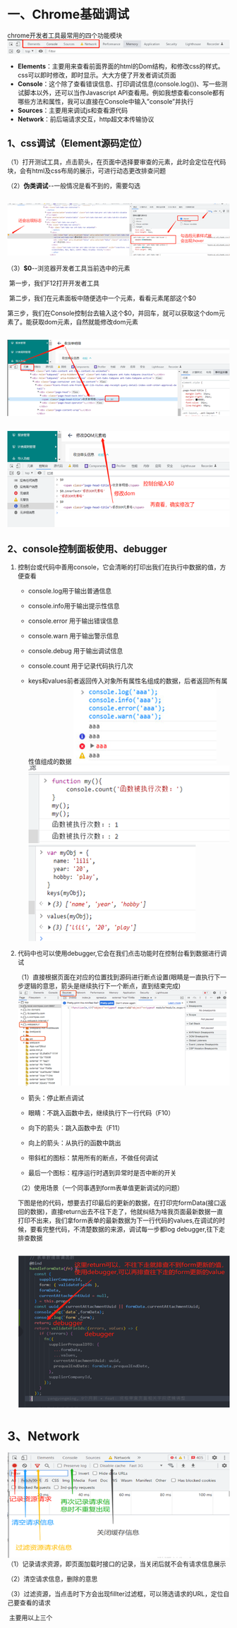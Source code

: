 # 一、Chrome基础调试

chrome开发者工具最常用的四个功能模块
![front-debugging-1](./assets/front-debugging-1.png)

- **Elements**：主要用来查看前面界面的html的Dom结构，和修改css的样式。css可以即时修改，即时显示。大大方便了开发者调试页面
- **Console**：这个除了查看错误信息、打印调试信息(console.log())、写一些测试脚本以外，还可以当作Javascript API查看用。例如我想查看console都有哪些方法和属性，我可以直接在Console中输入”console”并执行
- **Sources**：主要用来调试js和查看源代码
- **Network**：前后端请求交互，http超文本传输协议



## 1、css调试（Element源码定位）

（1）打开测试工具，点击箭头，在页面中选择要审查的元素，此时会定位在代码块，会有html及css布局的展示，可进行动态更改排查问题

（2）**伪类调试**--一般情况是看不到的，需要勾选

​		![front-debugging-1](./assets/front-debugging-2.png)

（3）**$0**--浏览器开发者工具当前选中的元素

​		第一步，我们F12打开开发者工具

​		第二步，我们在元素面板中随便选中一个元素，看看元素尾部这个$0

​		第三步，我们在Console控制台去输入这个$0，并回车，就可以获取这个dom元素了。能获取dom元素，自然就能修改dom元素

​		![front-debugging-1](./assets/front-debugging-3.png)

​		![front-debugging-1](./assets/front-debugging-4.png)

## 2、console控制面板使用、debugger

1. 控制台或代码中善用console，它会清晰的打印出我们在执行中数据的值，方便查看

   - console.log用于输出普通信息

   - console.info用于输出提示性信息

   - console.error 用于输出错误信息

   - console.warn 用于输出警示信息

   - console.debug 用于输出调试信息

   - console.count 用于记录代码执行几次

   - keys和values前者返回传入对象所有属性名组成的数据，后者返回所有属性值组成的数据
     ![front-debugging-1](./assets/front-debugging-5.png)
     ![front-debugging-1](./assets/front-debugging-6.png)
     ![front-debugging-1](./assets/front-debugging-7.png)

     

2. 代码中也可以使用debugger,它会在我们点击功能时在控制台看到数据进行调试

   （1）直接根据页面在对应的位置找到源码进行断点设置(眼睛是一直执行下一步逻辑的意思，箭头是继续执行下一个断点，直到结束完成)
   ![front-debugging-1](./assets/front-debugging-8.png)

   - 箭头：停止断点调试

   - 眼睛：不跳入函数中去，继续执行下一行代码（F10）

   - 向下的箭头：跳入函数中去（F11）

   - 向上的箭头：从执行的函数中跳出

   - 带斜杠的图标：禁用所有的断点，不做任何调试

   - 最后一个图标：程序运行时遇到异常时是否中断的开关

     

   （2）使用场景（一个同事遇到form表单值更新调试的问题）

   ​		下图是他的代码，想要去打印最后的更新的数据，在打印完formData(接口返回的数据)，直接return出去不往下走了，他就纠结为啥我页面最新数据一直		打印不出来，我们拿form表单的最新数据为下一行代码的values,在调试的时候，要看完整代码，不清楚数据的来源，调试每一步都log debugger,往下走		排查数据

   ​		![front-debugging-1](./assets/front-debugging-9.png)

# 3、Network
![front-debugging-1](./assets/front-debugging-10.png)
（1）记录请求资源，即页面加载时接口的记录，当关闭后就不会有请求信息展示

（2）清空请求信息，删除的意思

（3）过滤资源，当点击时下方会出现fillter过滤框，可以筛选请求的URL，定位自己要查看的请求

​		  主要用以上三个